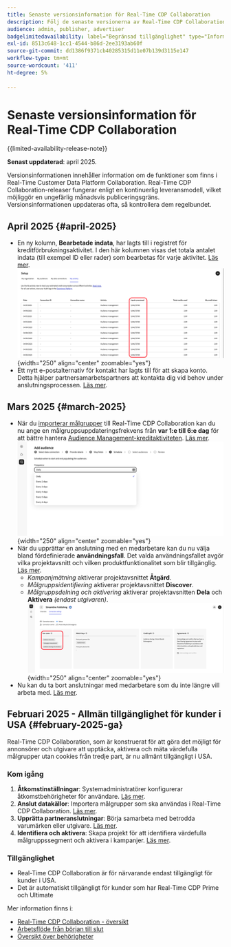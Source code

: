 ```yaml
---
title: Senaste versionsinformation för Real-Time CDP Collaboration
description: Följ de senaste versionerna av Real-Time CDP Collaboration
audience: admin, publisher, advertiser
badgelimitedavailability: label="Begränsad tillgänglighet" type="Informative" url="https://helpx.adobe.com/legal/product-descriptions/real-time-customer-data-platform-collaboration.html newtab=true"
exl-id: 8513c648-1cc1-4544-b86d-2ee3193ab60f
source-git-commit: dd1386f9371cb40285315d11e07b139d3115e147
workflow-type: tm+mt
source-wordcount: '411'
ht-degree: 5%

---
```


# Senaste versionsinformation för Real-Time CDP Collaboration

{{limited-availability-release-note}}

**Senast uppdaterad**: april 2025.

Versionsinformationen innehåller information om de funktioner som finns i Real-Time Customer Data Platform Collaboration. Real-Time CDP Collaboration-releaser fungerar enligt en kontinuerlig leveransmodell, vilket möjliggör en ungefärlig månadsvis publiceringsgräns. Versionsinformationen uppdateras ofta, så kontrollera dem regelbundet.

## April 2025 {#april-2025}

* En ny kolumn, **Bearbetade indata**, har lagts till i registret för kreditförbrukningsaktivitet. I den här kolumnen visas det totala antalet indata (till exempel ID eller rader) som bearbetas för varje aktivitet. [Läs mer](/help/guide/setup/my-activity.md#inputs-processed). <br> ![Inmatar bearbetad kolumn som är markerad i Min aktivitetsvy.](/help/assets/release-notes/2025/inputs-processed-column.png "Inmatar bearbetad kolumn som är markerad i Min aktivitetsvy."){width="250" align="center" zoomable="yes"}
* Ett nytt e-postalternativ för kontakt har lagts till för att skapa konto. Detta hjälper partnersamarbetspartners att kontakta dig vid behov under anslutningsprocessen. [Läs mer](../setup/onboard-organization.md).

## Mars 2025 {#march-2025}

* När du [importerar målgrupper](/help/guide/setup/onboard-audiences.md) till Real-Time CDP Collaboration kan du nu ange en målgruppsuppdateringsfrekvens från **var 1:e till 6:e dag** för att bättre hantera [Audience Management-kreditaktiviteten](/help/guide/setup/my-activity.md#types-of-activities). [Läs mer](/help/guide/setup/onboard-audiences.md#schedule). <br> ![Schemaläggningsskärmen visar olika frekvensintervall för uppdatering av målgruppsmedlemskap.](/help/assets/setup/add-manage-audiences/Step-Schedule-Set-Frequency.png "Schemaläggningsskärmen visar olika frekvensintervall för uppdatering av målgruppsmedlemskap."){width="250" align="center" zoomable="yes"}
* När du upprättar en anslutning med en medarbetare kan du nu välja bland fördefinierade **användningsfall**. Det valda användningsfallet avgör vilka projektavsnitt och vilken produktfunktionalitet som blir tillgänglig. [Läs mer](/help/guide/collaborate/manage-projects.md#project-use-cases).
   * *Kampanjmätning* aktiverar projektavsnittet **Åtgärd**.
   * *Målgruppsidentifiering* aktiverar projektavsnittet **Discover**.
   * *Målgruppsdelning och aktivering* aktiverar projektavsnitten **Dela** och **Aktivera** *(endast utgivaren)*. <br> ![Använd fall som är markerade i anslutningsvyn.](/help/assets/release-notes/2025/use-cases.png "Använd fall som är markerade i anslutningsvyn."){width="250" align="center" zoomable="yes"}
* Nu kan du ta bort anslutningar med medarbetare som du inte längre vill arbeta med. [Läs mer](/help/guide/connect/establishing-connections.md#delete-connections).


## Februari 2025 - Allmän tillgänglighet för kunder i USA {#february-2025-ga}

Real-Time CDP Collaboration, som är konstruerat för att göra det möjligt för annonsörer och utgivare att upptäcka, aktivera och mäta värdefulla målgrupper utan cookies från tredje part, är nu allmänt tillgängligt i USA.

### Kom igång

1. **Åtkomstinställningar**: Systemadministratörer konfigurerar åtkomstbehörigheter för användare. [Läs mer](/help/guide/permissions/manage-user-access.md#RTCDP-collaboration-access).
2. **Anslut datakällor**: Importera målgrupper som ska användas i Real-Time CDP Collaboration. [Läs mer](/help/guide/setup/onboard-audiences.md).
3. **Upprätta partneranslutningar**: Börja samarbeta med betrodda varumärken eller utgivare. [Läs mer](/help/guide/connect/establishing-connections.md).
4. **Identifiera och aktivera**: Skapa projekt för att identifiera värdefulla målgruppssegment och aktivera i kampanjer. [Läs mer](/help/guide/collaborate/manage-projects.md).

### Tillgänglighet

* Real-Time CDP Collaboration är för närvarande endast tillgängligt för kunder i USA.
* Det är automatiskt tillgängligt för kunder som har Real-Time CDP Prime och Ultimate

Mer information finns i:

* [Real-Time CDP Collaboration - översikt](/help/guide/home.md)
* [Arbetsflöde från början till slut](/help/guide/end-to-end-workflow.md)
* [Översikt över behörigheter](/help/guide/permissions/overview.md)
